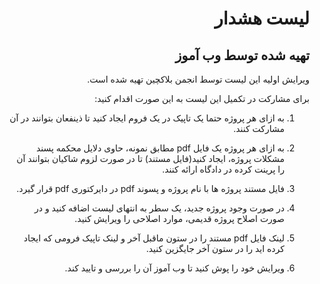 <div dir="rtl">

# لیست هشدار 
## تهیه شده توسط وب آموز

ویرایش اولیه این لیست توسط انجمن بلاکچین تهیه شده است.

برای مشارکت در تکمیل این لیست به این صورت اقدام کنید:

1. به ازای هر پروژه حتما یک تاپیک در یک فروم ایجاد کنید تا ذینفعان بتوانند در آن مشارکت کنند.

2. به ازای هر پروژه یک فایل pdf مطابق نمونه، حاوی دلایل محکمه پسند مشکلات پروژه، ایجاد کنید(فایل مستند) تا در صورت لزوم شاکیان بتوانند آن را پرینت کرده در دادگاه ارائه کنند.
  
3. فایل مستند پروژه ها با نام پروژه و پسوند pdf در دایرکتوری pdf قرار گیرد.

4. در صورت وجود پروژه جدید، یک سطر به انتهای لیست اضافه کنید و در صورت اصلاح پروژه قدیمی، موارد اصلاحی را ویرایش کنید.

4. لینک فایل pdf مستند را در ستون ماقبل آخر و لینک تاپیک فرومی که ایجاد کرده اید را در ستون آخر جایگزین کنید.

5. ویرایش خود را پوش کنید تا وب آموز آن را بررسی و تایید کند.

</div>
